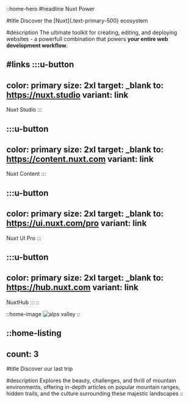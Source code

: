 ::home-hero
#headline
Nuxt Power

#title
Discover the [Nuxt]{.text-primary-500} ecosystem

#description
The ultimate toolkit for creating, editing, and deploying websites -  a powerfull combination that powers **your entire web development workflow**.

#links
  :::u-button
  ---
  color: primary
  size: 2xl
  target: _blank
  to: https://nuxt.studio
  variant: link
  ---
  Nuxt Studio
  :::

  :::u-button
  ---
  color: primary
  size: 2xl
  target: _blank
  to: https://content.nuxt.com
  variant: link
  ---
  Nuxt Content
  :::

  :::u-button
  ---
  color: primary
  size: 2xl
  target: _blank
  to: https://ui.nuxt.com/pro
  variant: link
  ---
  Nuxt UI Pro
  :::

  :::u-button
  ---
  color: primary
  size: 2xl
  target: _blank
  to: https://hub.nuxt.com
  variant: link
  ---
  NuxtHub
  :::
::

::home-image
![alps valley](/Alps2.webp)
::

::home-listing
---
count: 3
---
#title
Discover our last trip

#description
Explores the beauty, challenges, and thrill of mountain environments, offering in-depth articles on popular mountain ranges, hidden trails, and the culture surrounding these majestic landscapes
::
